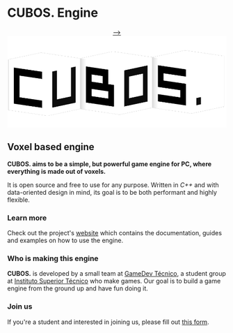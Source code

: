 # **CUBOS.** Engine

<p align="center">
  <a href="https://gamedevtecnico.github.io/cubos"> -->
    <img src="docs/images/CubosLogo.png" alt="cubos. Engine logo">
  </a>
</p>

## Voxel based engine

**CUBOS. aims to be a simple, but powerful game engine for PC, where**
**everything is made out of voxels.**

It is open source and free to use for any purpose. Written in *C++* and with
data-oriented design in mind, its goal is to be both performant and highly
flexible.

### Learn more

Check out the project's [website](https://gamedevtecnico.github.io/cubos) which
contains the documentation, guides and examples on how to use the engine.

### Who is making this engine

**CUBOS.** is developed by a small team at
[GameDev Técnico](https://www.instagram.com/gamedevtecnico/), a student group
at [Instituto Superior Técnico](https://tecnico.ulisboa.pt/) who make games.
Our goal is to build a game engine from the ground up and have fun doing it.

### Join us

If you're a student and interested in joining us, please fill out
[this form](https://forms.gle/A7ChMqC2qN9tHo6j8).
